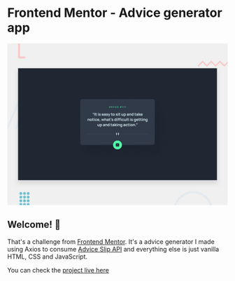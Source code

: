 # Frontend Mentor - Advice generator app

![Design preview for the Advice generator app coding challenge](./images/desktop-preview.jpg)

## Welcome! 👋

That's a challenge from [Frontend Mentor](https://www.frontendmentor.io). It's a advice generator I made using Axios to consume [Advice Slip API](https://api.adviceslip.com) and everything else is just vanilla HTML, CSS and JavaScript.

You can check the [project live here](https://cueinn.github.io/advice-generator/)